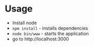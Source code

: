 Usage
=====
- Install node
- `npm install` - installs dependencies
- `node bin/www` - starts the application
- go to http://localhost:3000